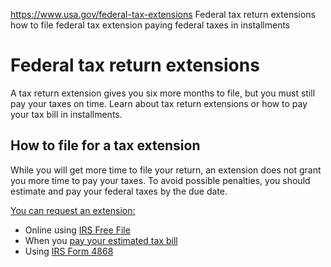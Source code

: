 

https://www.usa.gov/federal-tax-extensions
Federal tax return extensions
how to file federal tax extension
paying federal taxes in installments

Federal tax return extensions
=============================

A tax return extension gives you six more months to file, but you must still pay your taxes on time. Learn about tax return extensions or how to pay your tax bill in installments.

How to file for a tax extension
-------------------------------

While you will get more time to file your return, an extension does not grant you more time to pay your taxes. To avoid possible penalties, you should estimate and pay your federal taxes by the due date.

[You can request an extension:](https://www.irs.gov/forms-pubs/extension-of-time-to-file-your-tax-return)

* Online using
  [IRS Free File](https://www.irs.gov/filing/irs-free-file-do-your-taxes-for-free)
* When you
  [pay your estimated tax bill](https://www.irs.gov/businesses/small-businesses-self-employed/estimated-taxes)
* Using
  [IRS Form 4868](https://www.irs.gov/forms-pubs/about-form-4868)
